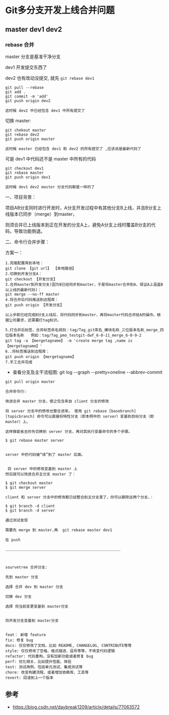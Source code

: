 # Git多分支开发上线合并问题


##  master dev1 dev2

### rebase 合并

master 分支是基准干净分支

dev1 开发提交东西了

dev2 也有改动没提交,  就先 `git rebase dev1`

```
git pull --rebase
git add .
git commit -m 'add'
git push origin dev2

这时候 dev2 中已经包含 dev1 中所有提交了
```

切换 master:

```
git chekout master
git rebase dev2
git push origin master

这时候 master 已经包含 dev1 和 dev2 的所有提交了 ,应该说是最新代码了
```

可是 dev1 中代码还不是 master 中所有的代码

```
git checkout dev1
git rebase master
git push origin dev1

这时候 dev1 dev2 master 分支代码都是一样的了
```






一、项目背景：

项目AB分支同时进行开发时，A分支开发过程中有其他分支B上线，并且B分支上线版本已同步（merge）到master，

则须合并已上线版本到正在开发的分支A上，避免A分支上线时覆盖B分支的代码，导致功能倒退。

二、命令行合并步骤：

方案一：
```
1.克隆配置库到本地：
git clone 【git url】 【本地路径】
2.切换到开发分支A：
git checkout 【开发分支】
3.合并master到开发分支(因为B已经同步到master，于是将master合并到A，保证A上涵盖B以上线的最新代码)：
git merge --no-ff master
4.将合并后代码推送到远程库：
git push origin 【开发分支】

以上步即已经完成B分支上线后，将代码同步到master，再将master代码合并给A的操作。根据公司要求，还需要打tag标识。

5.打合并后标签，合并标签命名规则：tag/Tag_git库名_模块名称_三位版本名称_merge_四位版本名称   例如：tag/Tag_pmo_testgit-dwf_6-0-11_merge_6-0-9-2
git tag -a 【mergetagname】 -m 'create merge tag ,name is 【mergetagname】'
6..将标签推送到远程库：
git push origin 【mergetagname】
7.手工合并完成
```



- 查看分支及主干流程图: git log --graph --pretty=oneline --abbrev-commit


```
git pull origin master

合并命令行:

快进合并 master 分支，使之包含来自 client 分支的修改

将 server 分支中的修改也整合进来。 使用 git rebase [basebranch] [topicbranch] 命令可以直接将特性分支（即本例中的 server）变基到目标分支（即 master）上。

这样做能省去你先切换到 server 分支，再对其执行变基命令的多个步骤。

$ git rebase master server


server 中的代码被“续”到了 master 后面。


 将 server 中的修改变基到 master 上
然后就可以快进合并主分支 master 了：

$ git checkout master
$ git merge server

client 和 server 分支中的修改都已经整合到主分支里了，你可以删除这两个分支，：

$ git branch -d client
$ git branch -d server

通过测试发现

需要先 merge 到 master,再  git rebase master dev1

在 push 

___________________________________________________



sourvetree 合并分支: 

先到 master 分支

选择 合并 dev 到 master 分支

切换 dev 分支

选择 将当前变更变基到 master分支


将开发分支变基到 master分支


feat： 新增 feature
fix: 修复 bug
docs: 仅仅修改了文档，比如 README, CHANGELOG, CONTRIBUTE等等
style: 仅仅修改了空格、格式缩进、逗号等等，不改变代码逻辑
refactor: 代码重构，没有加新功能或者修复 bug
perf: 优化相关，比如提升性能、体验
test: 测试用例，包括单元测试、集成测试等
chore: 改变构建流程、或者增加依赖库、工具等 
revert: 回滚到上一个版本
```







## 参考
- https://blog.csdn.net/daybreak1209/article/details/77063572

